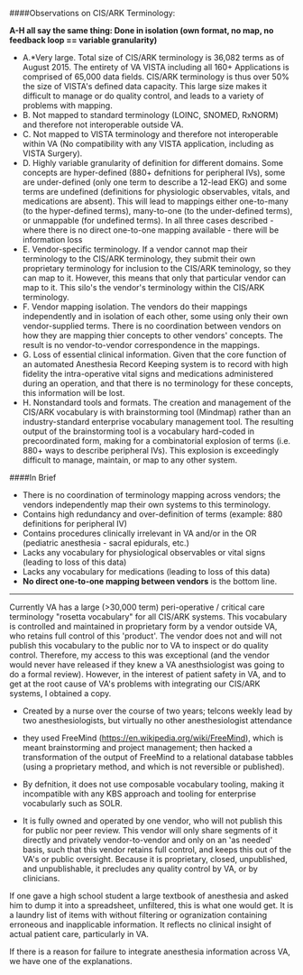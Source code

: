 ####Observations on CIS/ARK Terminology:

**A-H all say the same thing: Done in isolation (own format, no map, no feedback loop == variable granularity)**


* A.*Very large. Total size of CIS/ARK terminology is 36,082 terms as of August 2015. The entirety of VA VISTA including all 160+  Applications is comprised of 65,000 data fields. CIS/ARK terminology is thus over 50% the size of VISTA's defined data capacity. This large size makes it  difficult to manage or do quality control, and leads to a variety of problems with mapping.
* B. Not mapped to standard terminology (LOINC, SNOMED, RxNORM) and therefore not interoperable outside VA.
* C. Not mapped to VISTA terminology and therefore not interoperable within VA (No compatibility with any VISTA application, including as VISTA Surgery).
* D. Highly variable granularity of definition for different domains.  Some concepts are hyper-defined (880+ defnitions for peripheral IVs), some are under-defined (only one term to describe a 12-lead EKG) and some terms are undefined (definitions for physiologic observables, vitals, and medications are absent). This  will lead to mappings either one-to-many (to the hyper-defined terms), many-to-one (to the under-defined terms), or unmappable (for undefined terms). In all three cases described - where there is no direct one-to-one mapping available - there will be information loss
* E. Vendor-specific terminology. If a vendor cannot map their terminology to the CIS/ARK terminology, they submit their own proprietary terminology for inclusion to the CIS/ARK teminology, so they can map to it.  However, this means that only that particular vendor can map to it.  This silo's the vendor's terminology within the CIS/ARK terminology. 
* F. Vendor mapping isolation. The vendors do their mappings independently and in isolation of each other, some using only their own vendor-supplied terms.  There is no coordination between vendors on how they are mapping thier concepts to other vendors' concepts. The result is no vendor-to-vendor correspondence in the mappings.
* G. Loss of essential clinical information. Given that the core function of an automated Anesthesia Record Keeping system is to record with high fidelity the intra-operative vital signs and medications administered during an operation, and that there is no terminology for these concepts, this information will be lost.
* H. Nonstandard tools and formats.  The creation and management of the CIS/ARK vocabulary is with brainstorming tool (Mindmap) rather than an industry-standard enterprise vocabulary management tool.  The resulting output of the brainstorming tool is a vocabulary hard-coded in precoordinated form, making for a combinatorial explosion of terms (i.e. 880+ ways to describe peripheral IVs). This explosion is exceedingly difficult to manage, maintain, or map to any other system.



####In Brief
* There is no coordination of terminology mapping across vendors; the vendors independently map their own systems to this terminology.
* Contains high redundancy and over-definition of terms (example:  880 definitions for peripheral IV)
* Contains procedures clinically irrelevant in VA and/or in the OR (pediatric anesthesia - sacral epidurals, etc.)
* Lacks any vocabulary for physiological observables or vital signs (leading to loss of this data)
* Lacks any vocabulary for medications (leading to loss of this data)
* **No direct one-to-one mapping between vendors** is the bottom line.




***

Currently VA has a large (>30,000 term) peri-operative / critical care terminology "rosetta vocabulary"  for all CIS/ARK systems.  This vocabulary is controlled and maintained in proprietary form by a vendor outside VA, who retains full control of this 'product'.  The vendor does not and will not publish this vocabulary to the public nor to VA to inspect or do quality control. Therefore, my access to this was exceptional (and the vendor would never have released if they knew a VA anesthsiologist was going to do a formal review).  However, in the interest of patient safety in VA, and to get at the root cause of VA's problems with integrating our CIS/ARK systems, I obtained a copy. 



* Created by a nurse over the course of two years; telcons weekly lead by two anesthesiologists, but virtually no other anesthesiologist attendance

* they used FreeMind (https://en.wikipedia.org/wiki/FreeMind), which is meant brainstorming and project management; then hacked a transformation of the output of FreeMind to a relational database tabbles (using a proprietary method, and which is not reversible or published).

*  By defnition, it does not use composable vocabulary tooling, making it incompatible with any KBS approach and tooling for enterprise vocabularly such as SOLR.
*  It is fully owned and operated by one vendor, who will not publish this for public nor peer review.  This vendor will only share  segments of it directly and privately vendor-to-vendor and only on an 'as needed' basis, such that this vendor retains full control, and keeps this out of the VA's or public oversight.  Because it is proprietary, closed, unpublished, and unpublishable, it precludes any quality control by VA, or by clinicians.

If one gave a high school student a large textbook of anesthesia and asked him to dump it into a spreadsheet, unfiltered, this is what one would get.  It is a laundry list of items with without filtering or ogranization containing erroneous and inapplicable information. It reflects no clinical insight of actual patient care, particularly in VA. 

If there is a reason for failure to integrate anesthesia information across VA,  we have one of the explanations.

